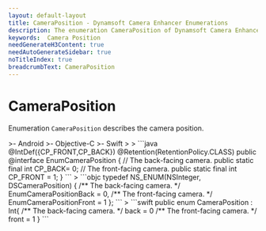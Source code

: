 ```yaml
---
layout: default-layout
title: CameraPosition - Dynamsoft Camera Enhancer Enumerations
description: The enumeration CameraPosition of Dynamsoft Camera Enhancer describes the camera position.
keywords:  Camera Position
needGenerateH3Content: true
needAutoGenerateSidebar: true
noTitleIndex: true
breadcrumbText: CameraPosition
---
```


# CameraPosition

Enumeration `CameraPosition` describes the camera position.

<div class="sample-code-prefix template2"></div>
   >- Android
   >- Objective-C
   >- Swift
   >
>
```java
@IntDef({CP_FRONT,CP_BACK})
@Retention(RetentionPolicy.CLASS)
public @interface EnumCameraPosition {
   // The back-facing camera.
   public static final int CP_BACK= 0;
   // The front-facing camera.
   public static final int CP_FRONT = 1;
}
```
>
```objc
typedef NS_ENUM(NSInteger, DSCameraPosition)
{
   /** The back-facing camera. */
   EnumCameraPositionBack = 0,
   /** The front-facing camera. */
   EnumCameraPositionFront = 1
};
```
>
```swift
public enum CameraPosition : Int{
   /** The back-facing camera. */
   back = 0
   /** The front-facing camera. */
   front = 1
}
```
